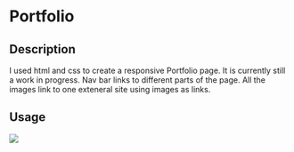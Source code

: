 # Portfolio

## Description 
I used html and css to create a responsive Portfolio page. It is currently still a work in progress. Nav bar links to different parts of the page. All the images link to one exteneral site using images as links.

## Usage
<img src="./assets/screenshot/screenshot1.png">
